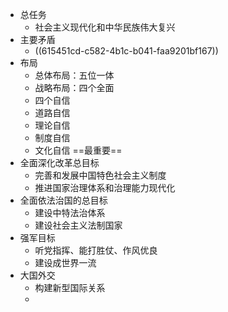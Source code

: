 - 总任务
	- 社会主义现代化和中华民族伟大复兴
- 主要矛盾
	- ((615451cd-c582-4b1c-b041-faa9201bf167))
- 布局
	- 总体布局：五位一体
	- 战略布局：四个全面
	- 四个自信
	- 道路自信
	- 理论自信
	- 制度自信
	- 文化自信 ==最重要==
- 全面深化改革总目标
	- 完善和发展中国特色社会主义制度
	- 推进国家治理体系和治理能力现代化
- 全面依法治国的总目标
	- 建设中特法治体系
	- 建设社会主义法制国家
- 强军目标
	- 听党指挥、能打胜仗、作风优良
	- 建设成世界一流
- 大国外交
	- 构建新型国际关系
	-